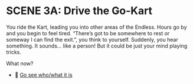 # SCENE 3A: Drive the Go-Kart

You ride the Kart, leading you into other areas of the Endless. Hours go by and you begin to feel tired. 
“There’s got to be somewhere to rest or someway I can find the exit.”, you think to yourself. 
Suddenly, you hear something. It sounds… like a person! But it could be just your mind playing tricks. 

What now? 

- 👀 [Go see who/what it is](./scene4A.md)